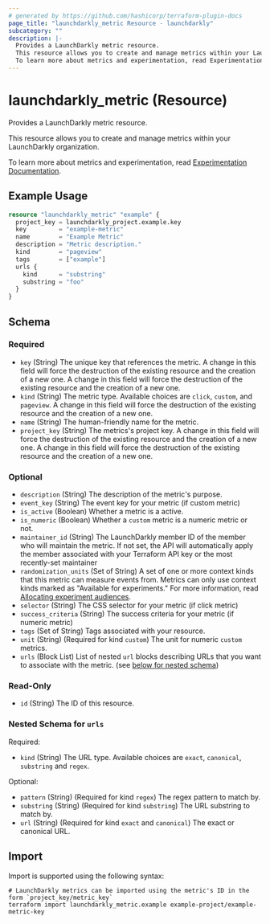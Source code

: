 ```yaml
---
# generated by https://github.com/hashicorp/terraform-plugin-docs
page_title: "launchdarkly_metric Resource - launchdarkly"
subcategory: ""
description: |-
  Provides a LaunchDarkly metric resource.
  This resource allows you to create and manage metrics within your LaunchDarkly organization.
  To learn more about metrics and experimentation, read Experimentation Documentation https://docs.launchdarkly.com/home/experimentation.
---
```


# launchdarkly_metric (Resource)

Provides a LaunchDarkly metric resource.

This resource allows you to create and manage metrics within your LaunchDarkly organization.

To learn more about metrics and experimentation, read [Experimentation Documentation](https://docs.launchdarkly.com/home/experimentation).

## Example Usage

```terraform
resource "launchdarkly_metric" "example" {
  project_key = launchdarkly_project.example.key
  key         = "example-metric"
  name        = "Example Metric"
  description = "Metric description."
  kind        = "pageview"
  tags        = ["example"]
  urls {
    kind      = "substring"
    substring = "foo"
  }
}
```

<!-- schema generated by tfplugindocs -->
## Schema

### Required

- `key` (String) The unique key that references the metric. A change in this field will force the destruction of the existing resource and the creation of a new one. A change in this field will force the destruction of the existing resource and the creation of a new one.
- `kind` (String) The metric type. Available choices are `click`, `custom`, and `pageview`. A change in this field will force the destruction of the existing resource and the creation of a new one.
- `name` (String) The human-friendly name for the metric.
- `project_key` (String) The metrics's project key. A change in this field will force the destruction of the existing resource and the creation of a new one. A change in this field will force the destruction of the existing resource and the creation of a new one.

### Optional

- `description` (String) The description of the metric's purpose.
- `event_key` (String) The event key for your metric (if custom metric)
- `is_active` (Boolean) Whether a metric is a active.
- `is_numeric` (Boolean) Whether a `custom` metric is a numeric metric or not.
- `maintainer_id` (String) The LaunchDarkly member ID of the member who will maintain the metric. If not set, the API will automatically apply the member associated with your Terraform API key or the most recently-set maintainer
- `randomization_units` (Set of String) A set of one or more context kinds that this metric can measure events from. Metrics can only use context kinds marked as "Available for experiments." For more information, read [Allocating experiment audiences](https://docs.launchdarkly.com/home/creating-experiments/allocation).
- `selector` (String) The CSS selector for your metric (if click metric)
- `success_criteria` (String) The success criteria for your metric (if numeric metric)
- `tags` (Set of String) Tags associated with your resource.
- `unit` (String) (Required for kind `custom`) The unit for numeric `custom` metrics.
- `urls` (Block List) List of nested `url` blocks describing URLs that you want to associate with the metric. (see [below for nested schema](#nestedblock--urls))

### Read-Only

- `id` (String) The ID of this resource.

<a id="nestedblock--urls"></a>
### Nested Schema for `urls`

Required:

- `kind` (String) The URL type. Available choices are `exact`, `canonical`, `substring` and `regex`.

Optional:

- `pattern` (String) (Required for kind `regex`) The regex pattern to match by.
- `substring` (String) (Required for kind `substring`) The URL substring to match by.
- `url` (String) (Required for kind `exact` and `canonical`) The exact or canonical URL.

## Import

Import is supported using the following syntax:

```shell
# LaunchDarkly metrics can be imported using the metric's ID in the form `project_key/metric_key`
terraform import launchdarkly_metric.example example-project/example-metric-key
```
